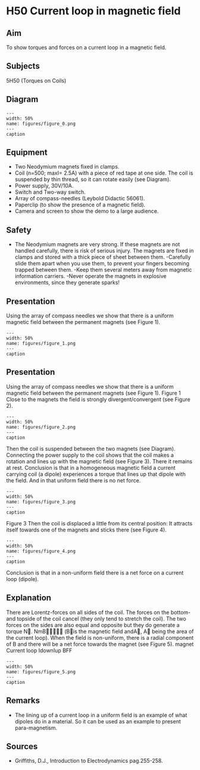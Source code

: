 # H50 Current loop in magnetic field 
    
  
## Aim   
 To show torques and forces on a current loop in a magnetic field.   
  
## Subjects   
 5H50 (Torques on Coils)   
  
## Diagram   
   
```{figure} figures/figure_0.png  
---  
width: 50%  
name: figures/figure_0.png  
---  
caption  
``` 
     
  
## Equipment   
 
 *  Two Neodymium magnets fixed in clamps. 
 *  Coil (n=500; maxI= 2.5A) with a piece of red tape at one side. The coil is suspended by thin thread, so it can rotate easily (see Diagram). 
 *  Power supply, 30V/10A. 
 *  Switch and Two-way switch. 
 *  Array of compass-needles (Leybold Didactic 56061). 
 *  Paperclip (to show the presence of a magnetic field). 
 *  Camera and screen to show the demo to a large audience.   
  
## Safety   
 
 *  The Neodymium magnets are very strong. If these magnets are not handled carefully, there is risk of serious injury. The magnets are fixed in clamps and stored with a thick piece of sheet between them.                                              -Carefully slide them apart when you use them, to prevent your fingers becoming trapped between them.                                                                  -Keep them several meters away from magnetic information carriers.                -Never operate the magnets in explosive environments, since they generate sparks!
     
  
## Presentation   
 Using the array of compass needles we show that there is a uniform magnetic field between the permanent magnets (see Figure 1).   
```{figure} figures/figure_1.png  
---  
width: 50%  
name: figures/figure_1.png  
---  
caption  
``` 
     
  
## Presentation   
 Using the array of compass needles we show that there is a uniform magnetic field between the permanent magnets (see Figure 1).  Figure 1  Close to the magnets the field is strongly divergent/convergent (see Figure 2).   
```{figure} figures/figure_2.png  
---  
width: 50%  
name: figures/figure_2.png  
---  
caption  
``` 
 Then the coil is suspended between the two magnets (see Diagram). Connecting the power supply to the coil shows that the coil makes a rotation and lines up with the magnetic field (see Figure 3). There it remains at rest. Conclusion is that in a homogeneous magnetic field a current carrying coil (a dipole) experiences a torque that lines up that dipole with the field. And in that uniform field there is no net force.    
```{figure} figures/figure_3.png  
---  
width: 50%  
name: figures/figure_3.png  
---  
caption  
``` 
   Figure 3  Then the coil is displaced a little from its central position: It attracts itself towards one of the magnets and sticks there (see Figure 4).   
```{figure} figures/figure_4.png  
---  
width: 50%  
name: figures/figure_4.png  
---  
caption  
``` 
 Conclusion is that in a non-uniform field there is a net force on a current loop (dipole).    
  
## Explanation   
 There are Lorentz-forces on all sides of the coil. The forces on the bottom- and topside of the coil cancel (they only tend to stretch the coil). The two forces on the sides are also equal and opposite but they do generate a torque N. NmB (Bis the magnetic field andA, A being the area of the current loop). When the field is non-uniform, there is a radial component of B and there will be a net force towards the magnet (see Figure 5). magnet Current loop IdownIup BFF  
```{figure} figures/figure_5.png  
---  
width: 50%  
name: figures/figure_5.png  
---  
caption  
``` 
   
  
## Remarks   
 
 *  The lining up of a current loop in a uniform field is an example of what dipoles do in a material. So it can be used as an example to present para-magnetism.
   
  
## Sources   
 
 *  Griffiths, D.J., Introduction to Electrodynamics pag.255-258.
  